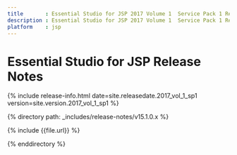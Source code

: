 ```yaml
---
title 		: Essential Studio for JSP 2017 Volume 1  Service Pack 1 Release Notes
description : Essential Studio for JSP 2017 Volume 1  Service Pack 1 Release Notes
platform    : jsp
---
```


# Essential Studio for JSP Release Notes  

{% include release-info.html date=site.releasedate.2017_vol_1_sp1 version=site.version.2017_vol_1_sp1 %} 

{% directory path: _includes/release-notes/v15.1.0.x %}

{% include {{file.url}} %}

{% enddirectory %}